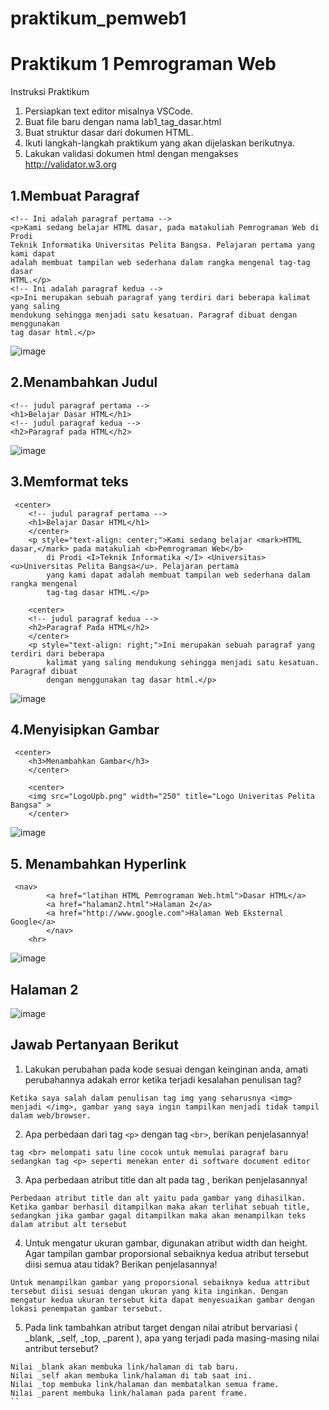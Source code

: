 # praktikum_pemweb1
# Praktikum 1 Pemrograman Web
Instruksi Praktikum
1. Persiapkan text editor misalnya VSCode.
2. Buat file baru dengan nama lab1_tag_dasar.html
3. Buat struktur dasar dari dokumen HTML.
4. Ikuti langkah-langkah praktikum yang akan dijelaskan berikutnya.
5. Lakukan validasi dokumen html dengan mengakses http://validator.w3.org

## 1.Membuat Paragraf
```
<!-- Ini adalah paragraf pertama -->
<p>Kami sedang belajar HTML dasar, pada matakuliah Pemrograman Web di Prodi
Teknik Informatika Universitas Pelita Bangsa. Pelajaran pertama yang kami dapat
adalah membuat tampilan web sederhana dalam rangka mengenal tag-tag dasar
HTML.</p>
<!-- Ini adalah paragraf kedua -->
<p>Ini merupakan sebuah paragraf yang terdiri dari beberapa kalimat yang saling
mendukung sehingga menjadi satu kesatuan. Paragraf dibuat dengan menggunakan
tag dasar html.</p>
```
![image](https://github.com/RadjaAzukio/Praktikum_PemWeb1/assets/115551911/35150113-e658-4b10-a3b2-ede79326ae0e)


## 2.Menambahkan Judul
```
<!-- judul paragraf pertama -->
<h1>Belajar Dasar HTML</h1>
<!-- judul paragraf kedua -->
<h2>Paragraf pada HTML</h2>
```

![image](https://github.com/RadjaAzukio/Praktikum_PemWeb1/assets/115551911/16888158-2513-4c69-9237-4de94c18c105)


## 3.Memformat teks
```
 <center>
    <!-- judul paragraf pertama -->
    <h1>Belajar Dasar HTML</h1>
    </center>   
    <p style="text-align: center;">Kami sedang belajar <mark>HTML dasar,</mark> pada matakuliah <b>Pemrograman Web</b>
        di Prodi <I>Teknik Informatika </I> <Universitas> <u>Universitas Pelita Bangsa</u>. Pelajaran pertama
        yang kami dapat adalah membuat tampilan web sederhana dalam rangka mengenal
        tag-tag dasar HTML.</p>

    <center>
    <!-- judul paragraf kedua -->
    <h2>Paragraf Pada HTML</h2>
    </center>
    <p style="text-align: right;">Ini merupakan sebuah paragraf yang terdiri dari beberapa
        kalimat yang saling mendukung sehingga menjadi satu kesatuan. Paragraf dibuat
        dengan menggunakan tag dasar html.</p>
```

![image](https://github.com/RadjaAzukio/Praktikum_PemWeb1/assets/115551911/2663cd78-b08e-403b-916e-055721a36fc2)


## 4.Menyisipkan Gambar
```
 <center>
    <h3>Menambahkan Gambar</h3>
    </center>

    <center>
    <img src="LogoUpb.png" width="250" title="Logo Univeritas Pelita Bangsa" >
    </center>
```

![image](https://github.com/RadjaAzukio/Praktikum_PemWeb1/assets/115551911/c2474cdd-4eb2-4ec1-9637-ac0795e45882)


## 5. Menambahkan Hyperlink
```
 <nav>
        <a href="latihan HTML Pemrograman Web.html">Dasar HTML</a>
        <a href="halaman2.html">Halaman 2</a>
        <a href="http://www.google.com">Halaman Web Eksternal Google</a>
        </nav>
    <hr>
```

![image](https://github.com/RadjaAzukio/Praktikum_PemWeb1/assets/115551911/bd4a7f6c-137c-4497-81e2-0dfac1a61529)


## Halaman 2

![image](https://github.com/RadjaAzukio/Praktikum_PemWeb1/assets/115551911/0bcb34a3-e506-4a2d-a507-73ddcd26f811)



## Jawab Pertanyaan Berikut
1. Lakukan perubahan pada kode sesuai dengan keinginan anda, amati perubahannya adakah error ketika terjadi kesalahan penulisan tag?
```
Ketika saya salah dalam penulisan tag img yang seharusnya <img> menjadi </img>, gambar yang saya ingin tampilkan menjadi tidak tampil dalam web/browser.
```

2. Apa perbedaan dari tag `<p>` dengan tag `<br>`, berikan penjelasannya!
```
tag <br> melompati satu line cocok untuk memulai paragraf baru sedangkan tag <p> seperti menekan enter di software document editor 
```

3. Apa perbedaan atribut title dan alt pada tag <img>, berikan penjelasannya!
```
Perbedaan atribut title dan alt yaitu pada gambar yang dihasilkan. Ketika gambar berhasil ditampilkan maka akan terlihat sebuah title, sedangkan jika gambar gagal ditampilkan maka akan menampilkan teks dalam atribut alt tersebut
```

4. Untuk mengatur ukuran gambar, digunakan atribut width dan height. Agar tampilan gambar proporsional sebaiknya kedua atribut tersebut diisi semua atau tidak? Berikan penjelasannya!
```
Untuk menampilkan gambar yang proporsional sebaiknya kedua attribut tersebut diisi sesuai dengan ukuran yang kita inginkan. Dengan mengatur kedua ukuran tersebut kita dapat menyesuaikan gambar dengan lokasi penempatan gambar tersebut.
```

5. Pada link tambahkan atribut target dengan nilai atribut bervariasi ( _blank, _self, _top, _parent ), apa yang terjadi pada masing-masing nilai antribut tersebut?
```
Nilai _blank akan membuka link/halaman di tab baru.
Nilai _self akan membuka link/halaman di tab saat ini.
Nilai _top membuka link/halaman dan membatalkan semua frame.
Nilai _parent membuka link/halaman pada parent frame.
``
